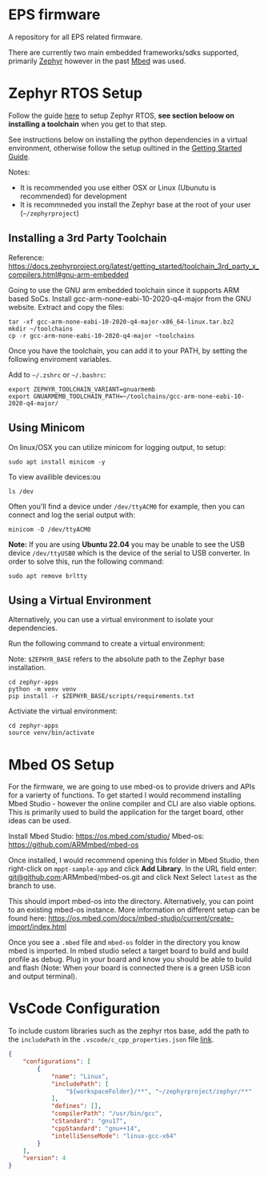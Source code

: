 # EPS firmware

A repository for all EPS related firmware. 

There are currently two main embedded frameworks/sdks supported, primarily [Zephyr](https://docs.zephyrproject.org/2.6.0/introduction/index.html) however in the past [Mbed](https://os.mbed.com/mbed-os/) was used.

# Zephyr RTOS Setup

Follow the guide [here](https://docs.zephyrproject.org/2.6.0/getting_started/index.html) to setup Zephyr RTOS, **see section beloow on installing a toolchain** when you get to that step. 

See instructions below on installing the python dependencies in a virtual environment, otherwise follow the setup oultined in the [Getting Started Guide](https://docs.zephyrproject.org/2.6.0/getting_started/index.html).

Notes: 
- It is recommended you use either OSX or Linux (Ubunutu is recommended) for development
- It is recommneded you install the Zephyr base at the root of your user (`~/zephyrproject`)

## Installing a 3rd Party Toolchain

Reference: https://docs.zephyrproject.org/latest/getting_started/toolchain_3rd_party_x_compilers.html#gnu-arm-embedded

Going to use the GNU arm embedded toolchain since it supports ARM based SoCs.
Install gcc-arm-none-eabi-10-2020-q4-major from the GNU website. 
Extract and copy the files: 
```
tar -xf gcc-arm-none-eabi-10-2020-q4-major-x86_64-linux.tar.bz2
mkdir ~/toolchains
cp -r gcc-arm-none-eabi-10-2020-q4-major ~toolchains 
```

Once you have the toolchain, you can add it to your PATH, by setting the following enviroment variables.

Add to `~/.zshrc` or `~/.bashrc`:
```
export ZEPHYR_TOOLCHAIN_VARIANT=gnuarmemb
export GNUARMEMB_TOOLCHAIN_PATH=~/toolchains/gcc-arm-none-eabi-10-2020-q4-major/
```

## Using Minicom

On linux/OSX you can utilize minicom for logging output, to setup: 

```
sudo apt install minicom -y
```

To view availible devices:ou
```
ls /dev
```

Often you'll find a device under `/dev/ttyACM0` for example, then you can connect and log the serial output with: 
```
minicom -D /dev/ttyACM0
```

**Note:** If you are using **Ubuntu 22.04** you may be unable to see the USB device `/dev/ttyUSB0` which is the device of the serial to USB converter.
In order to solve this, run the following command: 
```
sudo apt remove brltty
```

## Using a Virtual Environment

Alternatively, you can use a virtual environment to isolate your dependencies. 

Run the following command to create a virtual environment:

Note: `$ZEPHYR_BASE` refers to the absolute path to the Zephyr base installation.
```shell
cd zephyr-apps
python -m venv venv
pip install -r $ZEPHYR_BASE/scripts/requirements.txt
```

Activiate the virtual environment:
```shell
cd zephyr-apps
source venv/bin/activate
```

# Mbed OS Setup

For the firmware, we are going to use mbed-os to provide drivers and APIs for a varierty of functions. 
To get started I would recommend installing Mbed Studio - however the online compiler and CLI are also viable options. 
This is primarily used to build the application for the target board, other ideas can be used. 

Install Mbed Studio: https://os.mbed.com/studio/
Mbed-os: https://github.com/ARMmbed/mbed-os

Once installed, I would recommend opening this folder in Mbed Studio, then right-click on `mppt-sample-app` and click **Add Library**. 
In the URL field enter: git@github.com:ARMmbed/mbed-os.git and click Next
Select `latest` as the branch to use. 

This should import mbed-os into the directory. Alternatively, you can point to an existing mbed-os instance. 
More information on different setup can be found here: https://os.mbed.com/docs/mbed-studio/current/create-import/index.html

Once you see a `.mbed` file and `mbed-os` folder in the directory you know mbed is imported. 
In mbed studio select a target board to build and build profile as debug. Plug in your board and know you 
should be able to build and flash (Note: When your board is connected there is a green USB icon and output terminal). 

# VsCode Configuration

To include custom libraries such as the zephyr rtos base, add the path to the `includePath` in the `.vscode/c_cpp_properties.json` file [link](https://code.visualstudio.com/docs/cpp/config-msvc#_cc-configurations).
```json
{
    "configurations": [
        {
            "name": "Linux",
            "includePath": [
                "${workspaceFolder}/**", "~/zephyrproject/zephyr/**"
            ],
            "defines": [],
            "compilerPath": "/usr/bin/gcc",
            "cStandard": "gnu17",
            "cppStandard": "gnu++14",
            "intelliSenseMode": "linux-gcc-x64"
        }
    ],
    "version": 4
}
```
